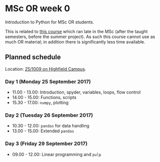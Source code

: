 # MSc OR week 0

Introduction to Python for MSc OR students.

This is related to [this course](https://github.com/IanHawke/msc-or-python) which ran late in the MSc (after the taught semesters, before the summer project). As such this course cannot use as much OR material; in addition there is significantly less time available.

## Planned schedule

Location: [25/1009 on Highfield Campus](http://data.southampton.ac.uk/point-of-service/workstations-25-1009.html).

### Day 1 (Monday 25 September 2017)

- 11.00 - 13.00: Introduction, spyder, variables, loops, flow control
- 14.00 - 15.00: Functions, scripts
- 15.30 - 17.00: `numpy`, plotting

### Day 2 (Tuesday 26 September 2017)

- 10.30 - 12.00: `pandas` for data handling
- 13.00 - 15.00: Extended `pandas`

### Day 3 (Friday 29 September 2017)

- 09.00 - 12.00: Linear programming and `pulp`
